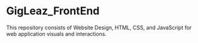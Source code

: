 # GigLeaz_FrontEnd
This repository consists of Website Design, HTML, CSS, and JavaScript for web application visuals and interactions.
